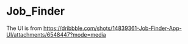 # Job_Finder
The UI is from https://dribbble.com/shots/14839361-Job-Finder-App-UI/attachments/6548447?mode=media

